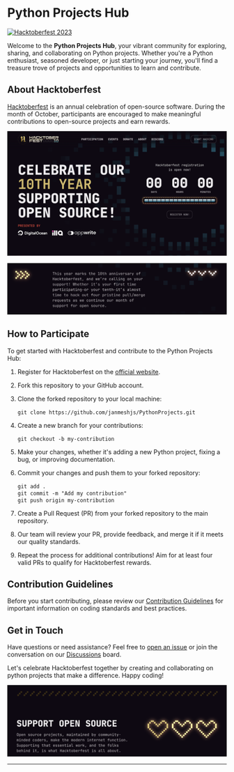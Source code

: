 # Python Projects Hub

[![Hacktoberfest 2023](https://img.shields.io/badge/Hacktoberfest-2023-orange.svg)](https://hacktoberfest.digitalocean.com/)

Welcome to the **Python Projects Hub**, your vibrant community for exploring, sharing, and collaborating on Python projects. Whether you're a Python enthusiast, seasoned developer, or just starting your journey, you'll find a treasure trove of projects and opportunities to learn and contribute.

## About Hacktoberfest

[Hacktoberfest](https://hacktoberfest.digitalocean.com/) is an annual celebration of open-source software. During the month of October, participants are encouraged to make meaningful contributions to open-source projects and earn rewards.

<p align="center">
  <img src="Repository Assets/Hactoberfestbanner.png"  >
</p>


<p align="center">
  <img src="Repository Assets/hackt.png"  >
</p>


## How to Participate

To get started with Hacktoberfest and contribute to the Python Projects Hub:

1. Register for Hacktoberfest on the [official website](https://hacktoberfest.digitalocean.com/).

2. Fork this repository to your GitHub account.

3. Clone the forked repository to your local machine:
   ```
   git clone https://github.com/janmeshjs/PythonProjects.git
   ```
 
4. Create a new branch for your contributions:
   ```
   git checkout -b my-contribution
   ```

5. Make your changes, whether it's adding a new Python project, fixing a bug, or improving documentation.

6. Commit your changes and push them to your forked repository:
   ```
   git add .
   git commit -m "Add my contribution"
   git push origin my-contribution
   ```

7. Create a Pull Request (PR) from your forked repository to the main repository.

8. Our team will review your PR, provide feedback, and merge it if it meets our quality standards.

9. Repeat the process for additional contributions! Aim for at least four valid PRs to qualify for Hacktoberfest rewards.

## Contribution Guidelines

Before you start contributing, please review our [Contribution Guidelines](CONTRIBUTING.md) for important information on coding standards and best practices.


## Get in Touch

Have questions or need assistance? Feel free to [open an issue](https://github.com/yourusername/Python-Projects-Hub/issues) or join the conversation on our [Discussions](https://github.com/yourusername/Python-Projects-Hub/discussions) board.

Let's celebrate Hacktoberfest together by creating and collaborating on python projects that make a difference. Happy coding!

<p align="center">
  <img src="Repository Assets/hackfoot.png"  >
</p>


---

<p align="center">
</p>

